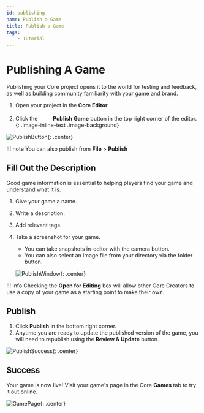 ```yaml
---
id: publishing
name: Publish a Game
title: Publish a Game
tags:
    - Tutorial
---
```


# Publishing A Game

Publishing your Core project opens it to the world for testing and feedback, as well as building community familiarity with your game and brand.

1. Open your project in the **Core Editor**
2. Click the ![Rocket](../img/EditorManual/icons/HierarchyIcon_Publish.png) **Publish Game** button in the top right corner of the editor.
{: .image-inline-text .image-background}

![PublishButton](../img/MyFirstMultiplayer/PublishButtonMarked.png){: .center}

!!! note
    You can also publish from **File** > **Publish**

## Fill Out the Description

Good game information is essential to helping players find your game and understand what it is.

1. Give your game a name.
2. Write a description.
3. Add relevant tags.
4. Take a screenshot for your game.
   - You can take snapshots in-editor with the camera button.
   - You can also select an image file from your directory via the folder button.

    ![PublishWindow](../img/MyFirstMultiplayer/PublishWindow.png){: .center}

!!! info
    Checking the **Open for Editing** box will allow other Core Creators to use a copy of your game as a starting point to make their own.

## Publish

1. Click **Publish** in the bottom right corner.
2. Anytime you are ready to update the published version of the game, you will need to republish using the **Review & Update** button.

![PublishSuccess](../img/MyFirstMultiplayer/PublishSuccess.png){: .center}

## Success

Your game is now live! Visit your game's page in the Core **Games** tab to try it out online.

![GamePage](../img/MyFirstMultiplayer/GamePage.png){: .center}
